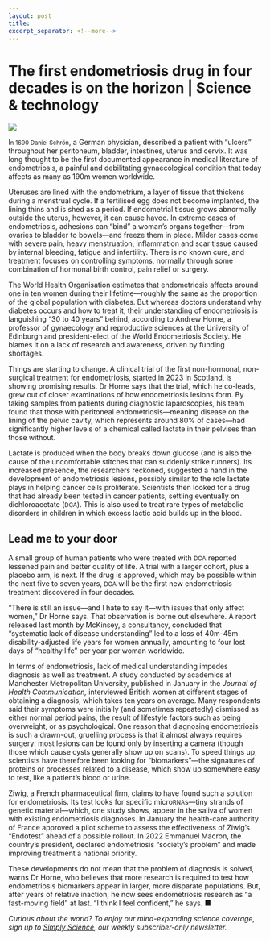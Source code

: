 ```yaml
---
layout: post
title: 
excerpt_separator: <!--more-->
---
```



<!--more-->



# The first endometriosis drug in four decades is on the horizon | Science & technology

<img src="https://images.weserv.nl/?url=www.economist.com/img/b/1280/720/90/media-assets/image/20240210_STD001.jpg" /><div></div><p><span>I</span><small>n 1690 Daniel Schrön</small>, a German physician, described a patient with “ulcers” throughout her peritoneum, bladder, intestines, uterus and cervix. It was long thought to be the first documented appearance in medical literature of endometriosis, a painful and debilitating gynaecological condition that today affects as many as 190m women worldwide.</p><p>Uteruses are lined with the endometrium, a layer of tissue that thickens during a menstrual cycle. If a fertilised egg does not become implanted, the lining thins and is shed as a period. If endometrial tissue grows abnormally outside the uterus, however, it can cause havoc. In extreme cases of endometriosis, adhesions can “bind” a woman’s organs together—from ovaries to bladder to bowels—and freeze them in place. Milder cases come with severe pain, heavy menstruation, inflammation and scar tissue caused by internal bleeding, fatigue and infertility. There is no known cure, and treatment focuses on controlling symptoms, normally through some combination of hormonal birth control, pain relief or surgery.</p><div><div><div id="econ-1"></div></div></div><p>The World Health Organisation estimates that endometriosis affects around one in ten women during their lifetime—roughly the same as the proportion of the global population with diabetes. But whereas doctors understand why diabetes occurs and how to treat it, their understanding of endometriosis is languishing “30 to 40 years” behind, according to Andrew Horne, a professor of gynaecology and reproductive sciences at the University of Edinburgh and president-elect of the World Endometriosis Society. He blames it on a lack of research and awareness, driven by funding shortages. </p><p>Things are starting to change. A clinical trial of the first non-hormonal, non-surgical treatment for endometriosis, started in 2023 in Scotland, is showing promising results. Dr Horne says that the trial, which he co-leads, grew out of closer examinations of how endometriosis lesions form. By taking samples from patients during diagnostic laparoscopies, his team found that those with peritoneal endometriosis—meaning disease on the lining of the pelvic cavity, which represents around 80% of cases—had significantly higher levels of a chemical called lactate in their pelvises than those without. </p><p>Lactate is produced when the body breaks down glucose (and is also the cause of the uncomfortable stitches that can suddenly strike runners). Its increased presence, the researchers reckoned, suggested a hand in the development of endometriosis lesions, possibly similar to the role lactate plays in helping cancer cells proliferate. Scientists then looked for a drug that had already been tested in cancer patients, settling eventually on dichloroacetate (<small>DCA</small>). This is also used to treat rare types of metabolic disorders in children in which excess lactic acid builds up in the blood.</p><h2>Lead me to your door</h2><p>A small group of human patients who were treated with <small>DCA</small> reported lessened pain and better quality of life. A trial with a larger cohort, plus a placebo arm, is next. If the drug is approved, which may be possible within the next five to seven years, <small>DCA</small> will be the first new endometriosis treatment discovered in four decades.</p><p>“There is still an issue—and I hate to say it—with issues that only affect women,” Dr Horne says. That observation is borne out elsewhere. A report released last month by McKinsey, a consultancy, concluded that “systematic lack of disease understanding” led to a loss of 40m-45m disability-adjusted life years for women annually, amounting to four lost days of “healthy life” per year per woman worldwide. </p><div><div><div id="econ-2"></div></div></div><p>In terms of endometriosis, lack of medical understanding impedes diagnosis as well as treatment. A study conducted by academics at Manchester Metropolitan University, published in January in the <i>Journal of Health Communication, </i>interviewed British women at different stages of obtaining a diagnosis, which takes ten years on average. Many respondents said their symptoms were initially (and sometimes repeatedly) dismissed as either normal period pains, the result of lifestyle factors such as being overweight, or as psychological. One reason that diagnosing endometriosis is such a drawn-out, gruelling process is that it almost always requires surgery: most lesions can be found only by inserting a camera (though those which cause cysts generally show up on scans). To speed things up, scientists have therefore been looking for “biomarkers”—the signatures of proteins or processes related to a disease, which show up somewhere easy to test, like a patient’s blood or urine.</p><p>Ziwig, a French pharmaceutical firm, claims to have found such a solution for endometriosis. Its test looks for specific micro<small>RNA</small>s—tiny strands of genetic material—which, one study shows, appear in the saliva of women with existing endometriosis diagnoses. In January the health-care authority of France approved a pilot scheme to assess the effectiveness of Ziwig’s “Endotest” ahead of a possible rollout. In 2022 Emmanuel Macron, the country’s president, declared endometriosis “society’s problem” and made improving treatment a national priority.</p><p>These developments do not mean that the problem of diagnosis is solved, warns Dr Horne, who believes that more research is required to test how endometriosis biomarkers appear in larger, more disparate populations. But, after years of relative inaction, he now sees endometriosis research as “a fast-moving field” at last. “I think I feel confident,” he says. <span>■</span></p><p><i>Curious about the world? To enjoy our mind-expanding science coverage, sign up to <a href="https://www.economist.com/newsletters/simply-science">Simply Science</a>, our weekly subscriber-only newsletter.</i></p>